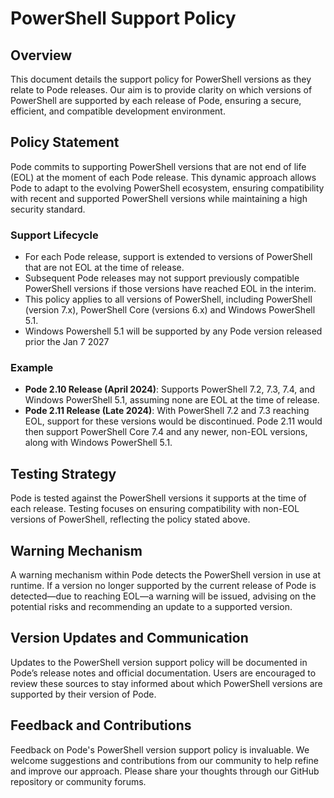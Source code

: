 # PowerShell Support Policy

## Overview
This document details the support policy for PowerShell versions as they relate to Pode releases. Our aim is to provide clarity on which versions of PowerShell are supported by each release of Pode, ensuring a secure, efficient, and compatible development environment.

## Policy Statement
Pode commits to supporting PowerShell versions that are not end of life (EOL) at the moment of each Pode release. This dynamic approach allows Pode to adapt to the evolving PowerShell ecosystem, ensuring compatibility with recent and supported PowerShell versions while maintaining a high security standard.

### Support Lifecycle
- For each Pode release, support is extended to versions of PowerShell that are not EOL at the time of release.
- Subsequent Pode releases may not support previously compatible PowerShell versions if those versions have reached EOL in the interim.
- This policy applies to all versions of PowerShell, including PowerShell (version 7.x), PowerShell Core (versions 6.x) and Windows PowerShell 5.1.
- Windows Powershell 5.1 will be supported by any Pode version released prior the Jan 7 2027

### Example
- **Pode 2.10 Release (April 2024)**: Supports PowerShell 7.2, 7.3, 7.4, and Windows PowerShell 5.1, assuming none are EOL at the time of release.
- **Pode 2.11 Release (Late 2024)**: With PowerShell 7.2 and 7.3 reaching EOL, support for these versions would be discontinued. Pode 2.11 would then support PowerShell Core 7.4 and any newer, non-EOL versions, along with Windows PowerShell 5.1.

## Testing Strategy
Pode is tested against the PowerShell versions it supports at the time of each release. Testing focuses on ensuring compatibility with non-EOL versions of PowerShell, reflecting the policy stated above.

## Warning Mechanism
A warning mechanism within Pode detects the PowerShell version in use at runtime. If a version no longer supported by the current release of Pode is detected—due to reaching EOL—a warning will be issued, advising on the potential risks and recommending an update to a supported version.

## Version Updates and Communication
Updates to the PowerShell version support policy will be documented in Pode’s release notes and official documentation. Users are encouraged to review these sources to stay informed about which PowerShell versions are supported by their version of Pode.

## Feedback and Contributions
Feedback on Pode's PowerShell version support policy is invaluable. We welcome suggestions and contributions from our community to help refine and improve our approach. Please share your thoughts through our GitHub repository or community forums.

